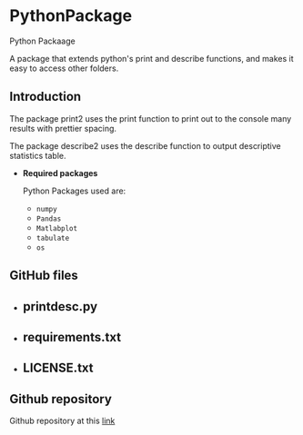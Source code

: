 # PythonPackage
Python Packaage

A package that extends python's print and describe functions, and makes it 
easy to access other folders.

## Introduction
The package print2 uses the print function to print out to the console many results with prettier spacing.

The package describe2 uses the describe function to output descriptive statistics table. 


* **Required packages**  
  
  Python Packages used are: 
  
    - `numpy`
    - `Pandas`
    - `Matlabplot`
    - `tabulate`
    - `os`
 
 

## GitHub files
* **printdesc.py**
   - 
* requirements.txt
   - 
* LICENSE.txt
   - 
    
## Github repository 
Github repository at this [link](https://github.com/jocoder22/PythonPackage)


   